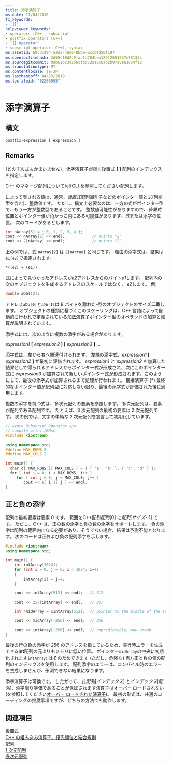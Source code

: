 ```yaml
---
title: 添字演算子
ms.date: 11/04/2016
f1_keywords:
- '[]'
helpviewer_keywords:
- operators [C++], subscript
- postfix operators [C++]
- '[] operator'
- subscript operator [C++], syntax
ms.assetid: 69c31494-52da-4dd0-8bbe-6ccbfd50f197
ms.openlocfilehash: 2d55c18d2c9faa1a704bea129f2551937e76133c
ms.sourcegitcommit: 0ab61bc3d2b6cfbd52a16c6ab2b97a8ea1864f12
ms.translationtype: MT
ms.contentlocale: ja-JP
ms.lasthandoff: 04/23/2019
ms.locfileid: "62266895"
---
```

# <a name="subscript-operator-"></a>添字演算子

## <a name="syntax"></a>構文

```
postfix-expression [ expression ]
```

## <a name="remarks"></a>Remarks

(どの 1 次式もかまいません)、添字演算子が続く後置式 **[ ]** 配列のインデックスを指定します。

C++ のマネージ配列について/cli CLI を参照してください[配列](../extensions/arrays-cpp-component-extensions.md)します。

によって表される値は、通常、*後置式*配列識別子などのポインター値と*式*(列挙型を含む)、整数値です。 ただし、構文上必要なのは、一方の式がポインター型で、もう一方が整数型であることです。 整数値可能性がありますので、*後置式*位置とポインター値が角かっこ内にある可能性があります、*式*または添字の位置。 次のコードがあるとします。

```cpp
int nArray[5] = { 0, 1, 2, 3, 4 };
cout << nArray[2] << endl;            // prints "2"
cout << 2[nArray] << endl;            // prints "2"
```

上の例では、式 `nArray[2]` は `2[nArray]` と同じです。 理由の添字式は、結果は`e1[e2]`で指定されます。

`*((e2) + (e1))`

式によって見つかったアドレスが*e2*アドレスからのバイト*e1*します。 配列内の次のオブジェクトを生成するアドレスのスケールではなく、 *e2*します。 例:

```cpp
double aDbl[2];
```

アドレス`aDb[0]`と`aDb[1]`は 8 バイトを離れた-型のオブジェクトのサイズ**二重**します。 オブジェクトの種類に基づくこのスケーリングは、C++ 言語によって自動的に行われで定義されている[加法演算子](../cpp/additive-operators-plus-and.md)ポインター型のオペランドの加算と減算が説明されています。

添字式には、次のように複数の添字がある場合があります。

*expression1* **[** *expression2* **] [** *expression3* **]** ...

添字式は、左から右へ関連付けられます。 左端の添字式、*expression1* **[** *expression2* **]** が最初に評価されます。 *expression1* と *expression2* を加算した結果として得られるアドレスからポインター式が形成され、次にこのポインター式に *expression3* が加算されて新しいポインター式が形成されます。このようにして、最後の添字式が加算されるまで処理が行われます。 間接演算子 (<strong>\*</strong>) 最終的なポインター値が配列型に対応しない限り、最後の添字式が評価された後に適用します。

複数の添字を持つ式は、多次元配列の要素を参照します。 多次元配列は、要素が配列である配列です。 たとえば、3 次元配列の最初の要素は 2 次元配列です。 次の例では、文字の単純な 2 次元配列を宣言して初期化しています。

```cpp
// expre_Subscript_Operator.cpp
// compile with: /EHsc
#include <iostream>

using namespace std;
#define MAX_ROWS 2
#define MAX_COLS 2

int main() {
  char c[ MAX_ROWS ][ MAX_COLS ] = { { 'a', 'b' }, { 'c', 'd' } };
  for ( int i = 0; i < MAX_ROWS; i++ )
     for ( int j = 0; j < MAX_COLS; j++ )
        cout << c[ i ][ j ] << endl;
}
```

## <a name="positive-and-negative-subscripts"></a>正と負の添字

配列の最初要素は要素 0 です。 範囲をC++配列*配列*[0] に*配列*[*サイズ*- 1] です。 ただし、C++ は、正の数の添字と負の数の添字をサポートします。 負の添字は配列の範囲内になる必要があり、そうでない場合、結果は予測不能となります。 次のコードは正および負の配列添字を示します。

```cpp
#include <iostream>
using namespace std;

int main() {
    int intArray[1024];
    for (int i = 0, j = 0; i < 1024; i++)
    {
        intArray[i] = j++;
    }

    cout << intArray[512] << endl;   // 512

    cout << 257[intArray] << endl;   // 257

    int *midArray = &intArray[512];  // pointer to the middle of the array

    cout << midArray[-256] << endl;  // 256

    cout << intArray[-256] << endl;  // unpredictable, may crash
}
```

最後の行の負の添字が 256 のアドレスを指しているため、実行時エラーを生成できる**int**配列の元よりもメモリに低い位置。 ポインター`midArray`の中央に初期化されます`intArray`; はそのためできます (ただし、危険な) 両方正と負の値の配列のインデックスを使用します。 配列添字のエラーは、コンパイル時のエラーを生成しませんが、予測できない結果になります。

添字演算子は可換です。 したがって、式*配列*[*インデックス*] と*インデックス*[*配列*]、添字限り等価であることが保証されます演算子はオーバー ロードされない (を参照してください[オーバー ロードされた演算子](../cpp/operator-overloading.md))。 最初の形式は、共通のコーディングの推奨事項ですが、どちらの方法でも動作します。

## <a name="see-also"></a>関連項目

[後置式](../cpp/postfix-expressions.md)<br/>
[C++ の組み込み演算子、優先順位と結合規則](../cpp/cpp-built-in-operators-precedence-and-associativity.md)<br/>
[配列](../cpp/arrays-cpp.md)<br/>
[1 次元配列](../c-language/one-dimensional-arrays.md)<br/>
[多次元配列](../c-language/multidimensional-arrays-c.md)<br/>
